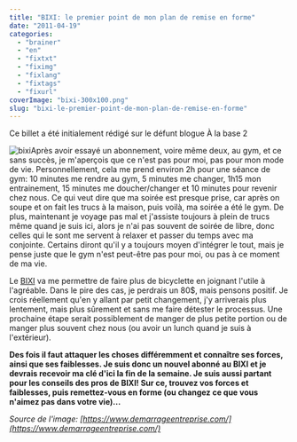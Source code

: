```yaml
---
title: "BIXI: le premier point de mon plan de remise en forme"
date: "2011-04-19"
categories: 
  - "brainer"
  - "en"
  - "fixtxt"
  - "fiximg"
  - "fixlang"
  - "fixtags"
  - "fixurl"
coverImage: "bixi-300x100.png"
slug: "bixi-le-premier-point-de-mon-plan-de-remise-en-forme"
---
```


Ce billet a été initialement rédigé sur le défunt blogue À la base 2

![](images/bixi-300x100.png "bixi")Après avoir essayé un abonnement, voire même deux, au gym, et ce sans succès, je m'aperçois que ce n'est pas pour moi, pas pour mon mode de vie. Personnellement, cela me prend environ 2h pour une séance de gym: 10 minutes me rendre au gym, 5 minutes me changer, 1h15 mon entrainement, 15 minutes me doucher/changer et 10 minutes pour revenir chez nous. Ce qui veut dire que ma soirée est presque prise, car après on soupe et on fait les trucs à la maison, puis voilà, ma soirée a été le gym. De plus, maintenant je voyage pas mal et j'assiste toujours à plein de trucs même quand je suis ici, alors je n'ai pas souvent de soirée de libre, donc celles qui le sont me servent à relaxer et passer du temps avec ma conjointe. Certains diront qu'il y a toujours moyen d'intégrer le tout, mais je pense juste que le gym n'est peut-être pas pour moi, ou pas à ce moment de ma vie.

Le [BIXI](https://montreal.bixi.com/ "Site Web de BIXI") va me permettre de faire plus de bicyclette en joignant l'utile à l'agréable. Dans le pire des cas, je perdrais un 80$, mais pensons positif. Je crois réellement qu'en y allant par petit changement, j'y arriverais plus lentement, mais plus sûrement et sans me faire détester le processus. Une prochaine étape serait possiblement de manger de plus petite portion ou de manger plus souvent chez nous (ou avoir un lunch quand je suis à l'extérieur).

**Des fois il faut attaquer les choses différemment et connaître ses forces, ainsi que ses faiblesses. Je suis donc un nouvel abonné au BIXI et je devrais recevoir ma clé d'ici la fin de la semaine. Je suis aussi partant pour les conseils des pros de BIXI! Sur ce, trouvez vos forces et faiblesses, puis remettez-vous en forme (ou changez ce que vous n'aimez pas dans votre vie)...**

_Source de l'image: [https://www.demarrageentreprise.com/](https://www.demarrageentreprise.com/)_
